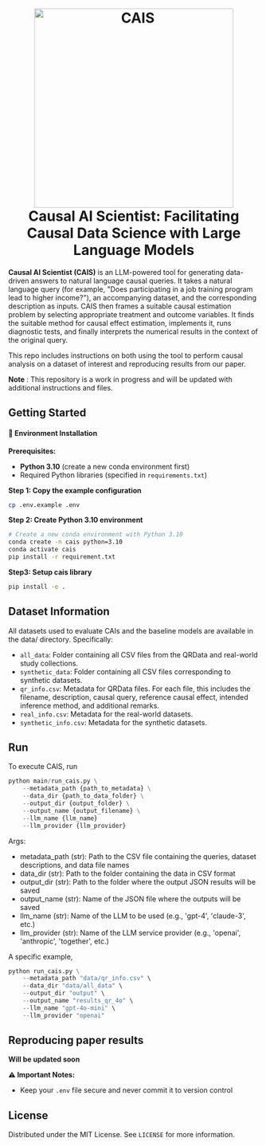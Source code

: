 <h1 align="center">
<img src="blob/main/asset/cais.png" width="400" alt="CAIS" />
<br>
Causal AI Scientist: Facilitating Causal Data Science with
Large Language Models
</h1>
<!-- <p align="center">
  <a href="https://causalcopilot.com/"><b>[Demo]</b></a> •
  <a href="https://github.com/Lancelot39/Causal-Copilot"><b>[Code]</b></a> •
  <a href="">"Coming Soon"<b>[Arxiv(coming soon)]</b></a>
</p> -->

**Causal AI Scientist (CAIS)** is an LLM-powered tool for generating data-driven answers to natural language causal queries. It takes a natural language query (for example, "Does participating in a job training program lead to higher income?"), an accompanying dataset, and the corresponding description as inputs. CAIS then frames a suitable causal estimation problem by selecting appropriate treatment and outcome variables. It finds the suitable method for causal effect estimation, implements it, runs diagnostic tests, and finally interprets the numerical results in the context of the original query.

This repo includes instructions on both using the tool to perform causal analysis on a dataset of interest and reproducing results from our paper.

**Note** : This repository is a work in progress and will be updated with additional instructions and files.

<!-- ## 1. Introduction

Causal effect estimation is central to evidence-based decision-making across domains like social sciences, healthcare, and economics. However, it requires specialized expertise to select the right inference method, identify valid variables, and validate results.  

**CAIS (Causal AI Scientist)** automates this process using Large Language Models (LLMs) to:
- Parse a natural language causal query.
- Analyze the dataset characteristics.
- Select the appropriate causal inference method via a decision tree and prompting strategies.
- Execute the method using pre-defined code templates.
- Validate and interpret the results.

<div style="text-align: center;">
    <img src="blob/main/asset/CAIS-arch.png" width="990" alt="CAIS" />
</div>
</h1>

**Key Features:**
- End-to-end causal estimation with minimal user input.
- Supports a wide range of methods:  
  - **Econometric:** Difference-in-Differences (DiD), Instrumental Variables (IV), Ordinary Least Squares (OLS), Regression Discontinuity Design (RDD).
  - **Causal Graph-based:** Backdoor adjustment, Frontdoor adjustment.
- Combines structured reasoning (decision tree) with LLM-powered interpretation.
- Works on clean textbook datasets, messy real-world datasets, and synthetic scenarios.


CAIS consists of three main stages, powered by a **decision-tree-driven reasoning pipeline**:

### **Stage 1: Variable and Method Selection**
1. **Dataset & Query Analysis**
   - The LLM inspects the dataset description, variable names, and statistical summaries.
   - Identifies treatment, outcome, and covariates.
2. **Property Detection**
   - Uses targeted prompts to detect dataset properties:
     - Randomized vs observational
     - Presence of temporal/running variables
     - Availability of valid instruments
3. **Decision Tree Traversal**
   - Traverses a predefined causal inference decision tree (Fig. B in paper).
   - Maps detected properties to the most appropriate estimation method.

---

### **Stage 2: Causal Inference Execution**
1. **Template-based Code Generation**
   - Predefined Python templates for each method (e.g., DiD, IV, OLS).
   - Variables from Stage 1 are substituted into templates.
2. **Diagnostics & Validation**
   - Runs statistical tests and checks assumptions where applicable.
   - Handles basic data preprocessing (e.g., type conversion for DoWhy).

---

### **Stage 3: Result Interpretation**
- LLM interprets numerical results and diagnostics in the context of the user’s causal query.
- Outputs:
  - Estimated causal effect (ATE, ATT, or LATE).
  - Standard errors, confidence intervals.
  - Plain-language explanation.

---
## 3. Evaluation

We evaluate **CAIS** across three diverse dataset collections:  
1. **QRData (Textbook Examples)** – curated, clean datasets with known causal effects.  
2. **Real-World Studies** – empirical datasets from research papers (economics, health, political science).  
3. **Synthetic Data** – generated with controlled causal structures to ensure balanced method coverage.

### **Metrics**
We assess CAIS on:
- **Method Selection Accuracy (MSA)** – % of cases where CAIS selects the correct inference method as per the reference.
- **Mean Relative Error (MRE)** – Average relative error between CAIS’s estimated causal effect and the reference value.


<p align="center">
  <table>
    <tr>
      <td align="center">
        <img src="blob/main/asset/CAIS-MRE.png" width="450" alt="CAIS MRE"/>
      </td>
      <td align="center">
        <img src="blob/main/asset/CAIS-msa.png" width="450" alt="CAIS MSA"/>
      </td>
    </tr>
  </table>
</p>
--> 

## Getting Started

#### 🔧 Environment Installation


**Prerequisites:**
- **Python 3.10** (create a new conda environment first)
- Required Python libraries (specified in `requirements.txt`)


**Step 1: Copy the example configuration**
```bash
cp .env.example .env
```

**Step 2: Create Python 3.10 environment**
```bash
# Create a new conda environment with Python 3.10
conda create -n cais python=3.10
conda activate cais
pip install -r requirement.txt
```

**Step3: Setup cais library**
```bash
pip install -e .
```

## Dataset Information 

All datasets used to evaluate CAIs and the baseline models are available in the data/ directory. Specifically:

* `all_data`: Folder containing all CSV files from the QRData and real-world study collections.
* `synthetic_data`: Folder containing all CSV files corresponding to synthetic datasets.
* `qr_info.csv`: Metadata for QRData files. For each file, this includes the filename, description, causal query, reference causal effect, intended inference method, and additional remarks.
* `real_info.csv`: Metadata for the real-world datasets.
* `synthetic_info.csv`: Metadata for the synthetic datasets.

## Run 
To execute CAIS, run
```python
python main/run_cais.py \
    --metadata_path {path_to_metadata} \
    --data_dir {path_to_data_folder} \
    --output_dir {output_folder} \
    --output_name {output_filename} \
    --llm_name {llm_name}
    --llm_provider {llm_provider}
```
Args:

* metadata_path (str): Path to the CSV file containing the queries, dataset descriptions, and data file names
* data_dir (str): Path to the folder containing the data in CSV format
* output_dir (str): Path to the folder where the output JSON results will be saved
* output_name (str): Name of the JSON file where the outputs will be saved
* llm_name (str): Name of the LLM to be used (e.g., 'gpt-4', 'claude-3', etc.)
* llm_provider (str): Name of the LLM service provider (e.g., 'openai', 'anthropic', 'together', etc.)
  
A specific example, 
```python
python run_cais.py \
    --metadata_path "data/qr_info.csv" \
    --data_dir "data/all_data" \
    --output_dir "output" \
    --output_name "results_qr_4o" \
    --llm_name "gpt-4o-mini" \
    --llm_provider "openai"
```


## Reproducing paper results
**Will be updated soon**

**⚠️ Important Notes:**
- Keep your `.env` file secure and never commit it to version control

## License

Distributed under the MIT License. See `LICENSE` for more information.



<!--## Contributors



**Core Contributors**: Vishal Verma, Sawal Acharya, Devansh Bhardwaj

**Other Contributors**:  Zhijing Jin, Ana Hagihat, Samuel Simko

---

## Contact

For additional information, questions, or feedback, please contact ours **[Vishal Verma](vishalv@andrew.cmu.edu)**, **[Sawal Acharya](sawal386@stanford.edu)**, **[Devansh Bhardwaj](bhardwajdevansh398@gmail.com)**. We welcome contributions! Come and join us now!
-->
